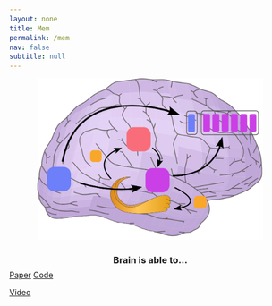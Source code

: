 ```yaml
---
layout: none
title: Mem
permalink: /mem
nav: false
subtitle: null
---
```

<link rel="stylesheet" href="{{ site.baseurl | prepend: site.url }}/custom.css">

<div style="margin: 0 auto; max-width: 800px;">
<img src="assets/custom_images/memory.png" width="80%" style="margin-left:10%; margin-right:10%">
</div>

<div id="container-header" style="margin: 0 auto; max-width: 800px;">

<div style="text-align: center;"><p><h3>Brain is able to...</h3></p></div>
<div style="margin-top: -15px; text-align: center;"><p><h3><span id="typing-text"></span></h3></p></div>
</div>

<div>
<p><a href="https://github.com/huzeyann/Mem">Paper</a>  <a href="https://github.com/huzeyann/Mem">Code</a></p>
</div>

<div>
<a href="https://github.com/huzeyann/Mem">Video</a>
</div>


<script src="https://cdn.jsdelivr.net/npm/typed.js@2.0.11"></script>
<script src="{{ site.baseurl | prepend: site.url }}/typing.js"></script>